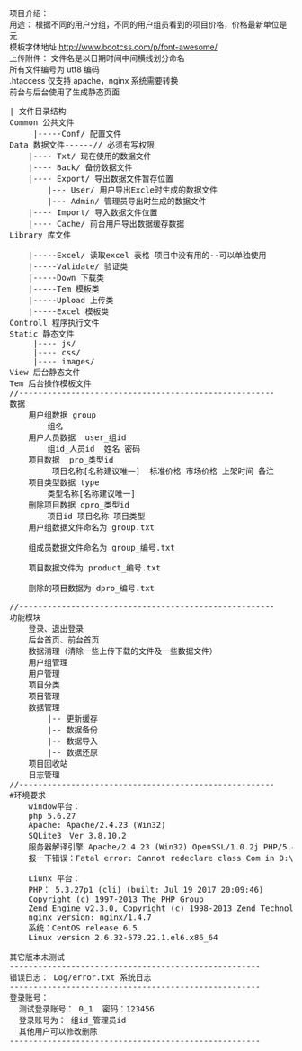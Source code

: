 项目介绍：     
	 用途： 根据不同的用户分组，不同的用户组员看到的项目价格，价格最新单位是元    
	 模板字体地址 http://www.bootcss.com/p/font-awesome/          
	 上传附件：  文件名是以日期时间中间横线划分命名       
	 所有文件编号为 utf8 编码       
	 .htaccess 仅支持 apache，nginx 系统需要转换         
	 前台与后台使用了生成静态页面        

<pre>
| 文件目录结构
Common 公共文件
     |-----Conf/ 配置文件
Data 数据文件------// 必须有写权限
    |---- Txt/ 现在使用的数据文件
    |---- Back/ 备份数据文件
    |---- Export/ 导出数据文件暂存位置
        |--- User/ 用户导出Excle时生成的数据文件
        |--- Admin/ 管理员导出时生成的数据文件
    |---- Import/ 导入数据文件位置
    |---- Cache/ 前台用户导出数据缓存数据
Library 库文件<br/>
    |-----Excel/ 读取excel 表格 项目中没有用的--可以单独使用
    |-----Validate/ 验证类
    |-----Down 下载类
    |-----Tem 模板类
    |-----Upload 上传类
    |-----Excel 模板类
Controll 程序执行文件
Static 静态文件
     |---- js/
     |---- css/
     |---- images/
View 后台静态文件
Tem 后台操作模板文件
//------------------------------------------------------
数据
	用户组数据 group
		组名
	用户人员数据  user_组id
		组id_人员id  姓名 密码
	项目数据  pro_类型id
		 项目名称[名称建议唯一]  标准价格 市场价格 上架时间 备注
	项目类型数据 type
		类型名称[名称建议唯一]
	删除项目数据 dpro_类型id
		项目id 项目名称 项目类型
	用户组数据文件命名为 group.txt<br/>
	组成员数据文件命名为 group_编号.txt<br/>
	项目数据文件为 product_编号.txt<br/>
	删除的项目数据为 dpro_编号.txt<br/>
//------------------------------------------------------
功能模块   
	登录、退出登录
	后台首页、前台首页	
	数据清理（清除一些上传下载的文件及一些数据文件）
	用户组管理
	用户管理
	项目分类
	项目管理
	数据管理
		|-- 更新缓存
		|-- 数据备份
		|-- 数据导入
		|-- 数据还原
	项目回收站
	日志管理
//------------------------------------------------------	
#环境要求
	window平台：
	php 5.6.27
	Apache: Apache/2.4.23 (Win32) 
	SQLite3　Ver 3.8.10.2
	服务器解译引擎	Apache/2.4.23 (Win32) OpenSSL/1.0.2j PHP/5.4.45 建议php版本 5.4.45-nts 或 5.4.45+
	报一下错误：Fatal error: Cannot redeclare class Com in D:\phpStudy\WWW\cms\Library\Com.php on line 11

	Liunx 平台：
	PHP： 5.3.27p1 (cli) (built: Jul 19 2017 20:09:46) 
	Copyright (c) 1997-2013 The PHP Group
	Zend Engine v2.3.0, Copyright (c) 1998-2013 Zend Technologies
	nginx version: nginx/1.4.7
	系统：CentOS release 6.5
	Linux version 2.6.32-573.22.1.el6.x86_64 

其它版本未测试
-----------------------------------------------------
错误日志： Log/error.txt 系统日志
-----------------------------------------------------
登录账号：
  测试登录账号： 0_1  密码：123456
  登录账号为： 组id_管理员id
  其他用户可以修改删除
-----------------------------------------------------
</pre>